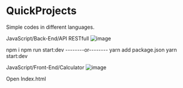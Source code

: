 # QuickProjects
 Simple codes in different languages.

JavaScript/Back-End/API RESTfull
![image](https://github.com/user-attachments/assets/ed96504c-bce8-4bd4-8258-5a2b0e7af306)

npm i
npm run start:dev
--------or--------
yarn add package.json
yarn start:dev

JavaScript/Front-End/Calculator
![image](https://github.com/user-attachments/assets/5d7762dc-13cd-40b0-93df-6bf9b1062f3b)

Open Index.html
